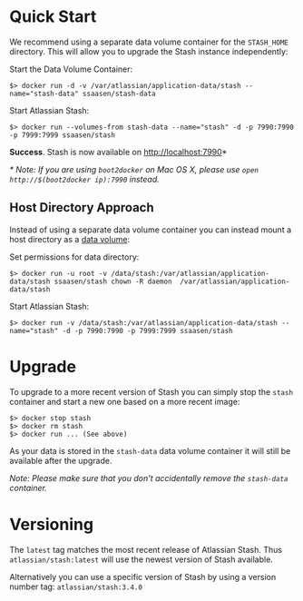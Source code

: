 # Quick Start

We recommend using a separate data volume container for the `STASH_HOME`
directory. This will allow you to upgrade the Stash instance independently:

Start the Data Volume Container:

    $> docker run -d -v /var/atlassian/application-data/stash --name="stash-data" ssaasen/stash-data

Start Atlassian Stash:


    $> docker run --volumes-from stash-data --name="stash" -d -p 7990:7990 -p 7999:7999 ssaasen/stash


**Success**. Stash is now available on [http://localhost:7990](http://localhost:7990)*


_* Note: If you are using `boot2docker` on Mac OS X, please use `open http://$(boot2docker ip):7990` instead._

## Host Directory Approach

Instead of using a separate data volume container you can instead mount a host directory as a [data volume](https://docs.docker.com/userguide/dockervolumes/#mount-a-host-directory-as-a-data-volume):

Set permissions for data directory:

    $> docker run -u root -v /data/stash:/var/atlassian/application-data/stash ssaasen/stash chown -R daemon  /var/atlassian/application-data/stash

Start Atlassian Stash:

    $> docker run -v /data/stash:/var/atlassian/application-data/stash --name="stash" -d -p 7990:7990 -p 7999:7999 ssaasen/stash

# Upgrade

To upgrade to a more recent version of Stash you can simply stop the `stash`
container and start a new one based on a more recent image:

    $> docker stop stash
    $> docker rm stash
    $> docker run ... (See above)

As your data is stored in the `stash-data` data volume container it will still
be available after the upgrade.

_Note: Please make sure that you don't accidentally remove the `stash-data`
container._

# Versioning

The `latest` tag matches the most recent release of Atlassian Stash.
Thus `atlassian/stash:latest` will use the newest version of Stash available.

Alternatively you can use a specific version of Stash by using a version number
tag: `atlassian/stash:3.4.0`
